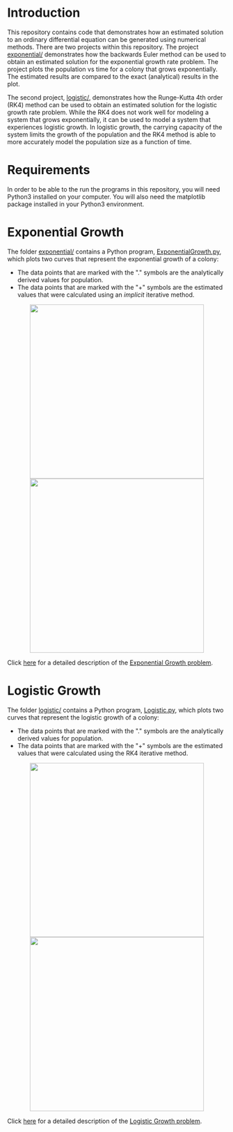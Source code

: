# Introduction
This repository contains code that demonstrates how an estimated solution to an ordinary differential equation can be generated using numerical methods.  There are two projects within this repository.  The project <a href="./exponential/">exponential/</a> demonstrates how the backwards Euler method can be used to obtain an estimated solution for the exponential growth rate problem.  The project plots the population vs time for a colony that grows exponentially.  The estimated results are compared to the exact (analytical) results in the plot.

The second project, <a href="./logistic/">logistic/</a>, demonstrates how the Runge-Kutta 4th order (RK4) method can be used to obtain an estimated solution for the logistic growth rate problem.  While the RK4 does not work well for modeling a system that grows exponentially, it can be used to model a system that experiences logistic growth.  In logistic growth, the carrying capacity of the system limits the growth of the population and the RK4 method is able to more accurately model the population size as a function of time.

# Requirements
In order to be able to the run the programs in this repository, you will need Python3 installed on your computer.  You will also need the matplotlib package installed in your Python3 environment.

# Exponential Growth
The folder <a href="./exponential/">exponential/</a> contains a Python program, <a href="./exponential/ExponentialGrowth.py">ExponentialGrowth.py</a>, which plots two curves that represent the exponential growth of a colony:
- The data points that are marked with the "." symbols are the analytically derived values for population.
- The data points that are marked with the "+" symbols are the estimated values that were calculated using an _implicit_ iterative method.

<p align="center">
  <img src="https://github.com/tomeng70/RungeKutta/assets/12796159/3f153c81-e8bc-485a-ac10-b79ee426a811" width="400" >
  <img src="https://github.com/tomeng70/RungeKutta/assets/12796159/c8319182-0b20-4e42-be49-c26ce5d9f819" width="400" >
</p>

Click <a href="./exponential/">here</a> for a detailed description of the <a href="./exponential/">Exponential Growth problem</a>.

# Logistic Growth
The folder <a href="./logistic/">logistic/</a> contains a Python program, <a href="./logistic/Logistic.py">Logistic.py</a>, which plots two curves that represent the logistic growth of a colony:
- The data points that are marked with the "." symbols are the analytically derived values for population.
- The data points that are marked with the "+" symbols are the estimated values that were calculated using the RK4 iterative method.

<p align="center">
  <img src="https://github.com/tomeng70/RungeKutta/assets/12796159/757d9566-69ee-4f9c-88da-f8df8267edf9" width="400" >
  <img src="https://github.com/tomeng70/RungeKutta/assets/12796159/db4110c4-68f4-40fb-9f66-e49f1ba4eeba" width="400" >
</p>

Click <a href="./logistic/">here</a> for a detailed description of the <a href="./logistic/">Logistic Growth problem</a>.
